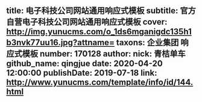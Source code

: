 title: 电子科技公司网站通用响应式模板
subtitle: 官方自营电子科技公司网站通用响应式模板
cover: http://img.yunucms.com/o_1ds6mganigdc135h1b3nvk77uu16.jpg?attname=
taxons: 企业集团 响应式模板
number: 170128
author:
  nick: 青桔单车
  github_name: qingjue
date: 2020-04-20 12:00:00
publishDate: 2019-07-18
link: http://www.yunucms.com/template/info/id/144.html
---